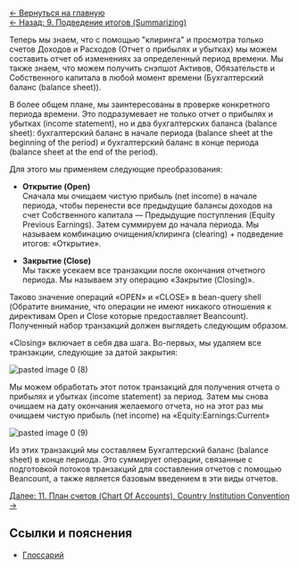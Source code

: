[← Вернуться на главную](https://github.com/aroundblacksneverrelax/publictranslations/wiki/%D0%9C%D0%B5%D1%82%D0%BE%D0%B4-%D0%B4%D0%B2%D0%BE%D0%B9%D0%BD%D0%BE%D0%B9-%D0%B7%D0%B0%D0%BF%D0%B8%D1%81%D0%B8-(The-Double-Entry-Counting-Method),-%D0%9C%D0%B0%D1%80%D1%82%D0%B8%D0%BD-%D0%91%D0%BB%D0%B5)
<br>[← Назад: 9. Подведение итогов (Summarizing)](https://github.com/aroundblacksneverrelax/publictranslations/wiki/9.-%D0%9C%D0%B5%D1%82%D0%BE%D0%B4-%D0%B4%D0%B2%D0%BE%D0%B9%D0%BD%D0%BE%D0%B9-%D0%B7%D0%B0%D0%BF%D0%B8%D1%81%D0%B8,-%D0%9F%D0%BE%D0%B4%D0%B2%D0%B5%D0%B4%D0%B5%D0%BD%D0%B8%D0%B5-%D0%B8%D1%82%D0%BE%D0%B3%D0%BE%D0%B2-(Summarizing))

Теперь мы знаем, что с помощью "клиринга" и просмотра только счетов Доходов и Расходов (Отчет о прибылях и убытках) мы можем составить отчет об изменениях за определенный период времени. Мы также знаем, что можем получить снэпшот Активов, Обязательств и Собственного капитала в любой момент времени (Бухгалтерский баланс (balance sheet)). 

В более общем плане, мы заинтересованы в проверке конкретного периода времени. Это подразумевает не только отчет о прибылях и убытках (income statement), но и два бухгалтерских баланса (balance sheet): бухгалтерский баланс в начале периода (balance sheet at the beginning of the period) и бухгалтерский баланс в конце периода (balance sheet at the end of the period).

Для этого мы применяем следующие преобразования:

- **Открытие (Open)** 
<br>Сначала мы очищаем чистую прибыль (net income) в начале периода, чтобы перенести все предыдущие балансы доходов на счет Собственного капитала — Предыдущие поступления (Equity Previous Earnings). Затем суммируем до начала периода. Мы называем комбинацию очищения/клиринга (clearing) + подведение итогов: «Открытие».

- **Закрытие (Close)** 
<br>Мы также усекаем все транзакции после окончания отчетного периода. Мы называем эту операцию «Закрытие (Closing)».

Таково значение операций «OPEN» и «CLOSE» в bean-query shell (Обратите внимание, что операции не имеют никакого отношения к директивам Open и Close которые предоставляет Beancount). Полученный набор транзакций должен выглядеть следующим образом.

«Closing» включает в себя два шага. Во-первых, мы удаляем все транзакции, следующие за датой закрытия:

![pasted image 0 (8)](https://user-images.githubusercontent.com/14002721/81179062-d4c6c080-8fb1-11ea-884b-f3b65c6a473d.png)

Мы можем обработать этот поток транзакций для получения отчета о прибылях и убытках (income statement) за период. Затем мы снова очищаем на дату окончания желаемого отчета, но на этот раз мы очищаем чистую прибыль (net income) на «Equity:Earnings:Current»

![pasted image 0 (9)](https://user-images.githubusercontent.com/14002721/81179370-3c7d0b80-8fb2-11ea-8eae-2203eb737702.png)

Из этих транзакций мы составляем Бухгалтерский баланс (balance sheet) в конце периода. Это суммирует операции, связанные с подготовкой потоков транзакций для составления отчетов с помощью Beancount, а также является базовым введением в эти виды отчетов.

[Далее: 11. План счетов (Chart Of Accounts), Country Institution Convention →](https://github.com/aroundblacksneverrelax/publictranslations/wiki/11.-%D0%9C%D0%B5%D1%82%D0%BE%D0%B4-%D0%B4%D0%B2%D0%BE%D0%B9%D0%BD%D0%BE%D0%B9-%D0%B7%D0%B0%D0%BF%D0%B8%D1%81%D0%B8,-%D0%9F%D0%BB%D0%B0%D0%BD-%D1%81%D1%87%D0%B5%D1%82%D0%BE%D0%B2-(Chart-Of-Accounts),-Country-Institution-Convention)

## Ссылки и пояснения
- [Глоссарий](https://github.com/aroundblacksneverrelax/publictranslations/wiki/0.-%D0%9C%D0%B5%D1%82%D0%BE%D0%B4-%D0%B4%D0%B2%D0%BE%D0%B9%D0%BD%D0%BE%D0%B9-%D0%B7%D0%B0%D0%BF%D0%B8%D1%81%D0%B8,-%D0%93%D0%BB%D0%BE%D1%81%D1%81%D0%B0%D1%80%D0%B8%D0%B9)
